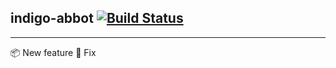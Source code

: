 ## indigo-abbot [![Build Status](https://travis-ci.org/ImaMonsta/indigo-abbot.svg?branch=master)](https://travis-ci.org/ImaMonsta/indigo-abbot)

---

📦 New feature
🤮 Fix